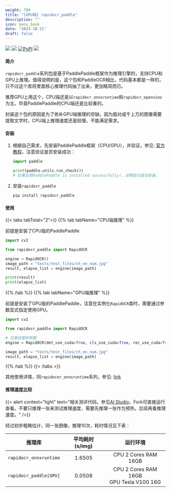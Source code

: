 ```yaml
---
weight: 700
title: "[GPU端] rapidocr_paddle"
description: ""
icon: menu_book
date: "2023-10-21"
draft: false
---
```


<p>
    <a href=""><img src="https://img.shields.io/badge/Python->=3.6,<3.13-aff.svg"></a>
    <a href=""><img src="https://img.shields.io/badge/OS-Linux%2C%20Win%2C%20Mac-pink.svg"></a>
    <a href="https://pypi.org/project/rapidocr-paddle/"><img alt="PyPI" src="https://img.shields.io/pypi/v/rapidocr-paddle?style=flat-square"></a>
    <a href="https://pepy.tech/project/rapidocr_paddle"><img src="https://static.pepy.tech/personalized-badge/rapidocr_paddle?period=total&units=abbreviation&left_color=grey&right_color=blue&left_text=Downloads%20Paddle"></a>
</p>

#### 简介
`rapidocr_paddle`系列包是基于PaddlePaddle框架作为推理引擎的，支持CPU和GPU上推理。值得说明的是，这个包和PaddleOCR相比，代码基本都是一样的，只不过这个库将里面核心推理代码抽了出来，更加精简而已。

推荐GPU上用这个，CPU端还是以`rapidocr_onnxruntime`和`rapidocr_openvino`为主。毕竟PaddlePaddle的CPU端还是比较重的。

封装这个包的原因是为了弥补GPU端推理的空缺。因为面对成千上万的图像需要提取文字时，CPU端上推理速度还是较慢，不能满足需求。

#### 安装
1. 根据自己需求，先安装PaddlePaddle框架（CPU/GPU），并验证，参见: [官方教程](https://www.paddlepaddle.org.cn/install/quick?docurl=/documentation/docs/zh/install/pip/windows-pip.html)，注意验证是否安装成功：
    ```python {linenos=table}
    import paddle

    print(paddle.utils.run_check())
    # 如果出现PaddlePaddle is installed successfully!，说明您已成功安装。
    ```
2. 安装`rapidocr_paddle`
    ```bash {linenos=table}
    pip install rapidocr_paddle
    ```

#### 使用

{{< tabs tabTotal="2">}}
{{% tab tabName="CPU端推理" %}}

前提是安装了CPU版的PaddlePaddle

```python {linenos=table}
import cv2

from rapidocr_paddle import RapidOCR

engine = RapidOCR()
image_path = "tests/test_files/ch_en_num.jpg"
result, elapse_list = engine(image_path)

print(result)
print(elapse_list)
```

{{% /tab %}}
{{% tab tabName="GPU端推理" %}}

前提是安装了GPU版的PaddlePaddle，注意在实例化`RapidOCR`类时，需要通过参数显式指定使用GPU。

```python {linenos=table}
import cv2

from rapidocr_paddle import RapidOCR

# 注意这里的参数
engine = RapidOCR(det_use_cuda=True, cls_use_cuda=True, rec_use_cuda=True)

image_path = "tests/test_files/ch_en_num.jpg"
result, elapse_list = engine(image_path)

```

{{% /tab %}}
{{< /tabs >}}


其他使用详情，同`rapidocor_onnxruntime`系列，参见: [link](./rapidocr/usage.md)

#### 推理速度比较

{{< alert context="light" text="相关测评代码，参见[AI Studio](https://aistudio.baidu.com/projectdetail/6924494)，Fork可直接运行查看。不要只推理一张来测试推理速度，需要先推理一张作为预热，后续再看推理速度。" />}}

经过初步粗略估计，同一张图像，推理10次，耗时情况见下表：

|         推理库         | 平均耗时(s/img) |   运行环境   |
| :--------------------: | :-------------: | :------: |
| `rapidocr_onnxruntime` |     1.6505      | CPU 2 Cores RAM 16GB         |
| `rapidocr_paddle[GPU]` |     0.0508      | CPU 2 Cores RAM 16GB <br/> GPU Tesla V100 16G |


<script src="https://giscus.app/client.js"
        data-repo="RapidAI/RapidOCRDocs"
        data-repo-id="R_kgDOKS1JHQ"
        data-category="Q&A"
        data-category-id="DIC_kwDOKS1JHc4Ce5E0"
        data-mapping="title"
        data-strict="0"
        data-reactions-enabled="1"
        data-emit-metadata="0"
        data-input-position="top"
        data-theme="preferred_color_scheme"
        data-lang="zh-CN"
        data-loading="lazy"
        crossorigin="anonymous"
        async>
</script>